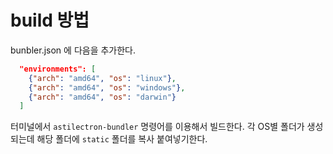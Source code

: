 # build 방법

bunbler.json 에 다음을 추가한다.
```json
  "environments": [
    {"arch": "amd64", "os": "linux"},
    {"arch": "amd64", "os": "windows"},
    {"arch": "amd64", "os": "darwin"}
  ]
```

터미널에서 `astilectron-bundler` 명령어를 이용해서 빌드한다. 각 OS별 폴더가 생성되는데 해당 폴더에
`static` 폴더를 복사 붙여넣기한다. 

